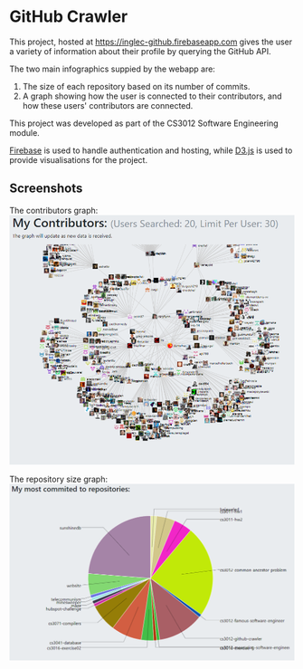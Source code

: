 # GitHub Crawler

This project, hosted at https://inglec-github.firebaseapp.com gives the user a variety of information about their profile by querying the GitHub API.

The two main infographics suppied by the webapp are:
1) The size of each repository based on its number of commits.
2) A graph showing how the user is connected to their contributors, and how these users' contributors are connected.

This project was developed as part of the CS3012 Software Engineering module.

[Firebase](https://firebase.google.com) is used to handle authentication and hosting, while [D3.js](https://d3js.org/) is used to provide visualisations for the project.

## Screenshots

The contributors graph:
![graph](/screenshots/graph.PNG)

The repository size graph:
![pie](/screenshots/pie.PNG)
